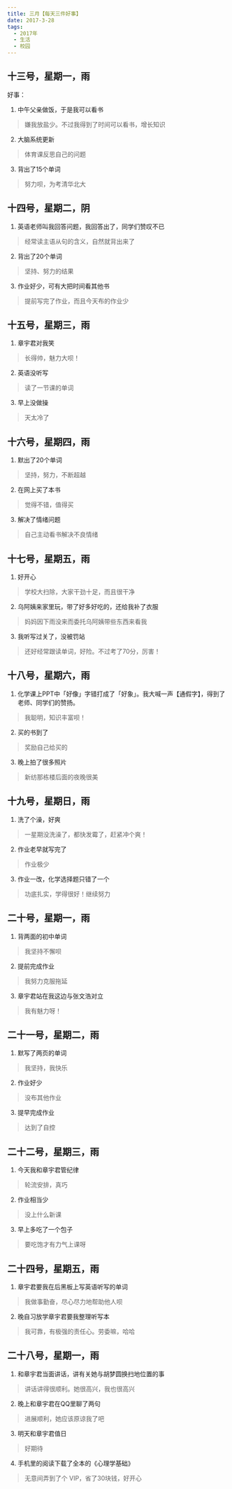 ```yaml
---
title: 三月【每天三件好事】
date: 2017-3-28
tags:
  - 2017年
  - 生活
  - 校园
---
```


## 十三号，星期一，雨

好事：

1. 中午父亲做饭，于是我可以看书

> 嫌我放盐少。不过我得到了时间可以看书，增长知识

2. 大脑系统更新

> 体育课反思自己的问题

3. 背出了15个单词

> 努力呗，为考清华北大

## 十四号，星期二，阴

1. 英语老师叫我回答问题，我回答出了，同学们赞叹不已

> 经常读主语从句的含义，自然就背出来了

2. 背出了20个单词

> 坚持、努力的结果

3. 作业好少，可有大把时间看其他书

> 提前写完了作业，而且今天布的作业少

## 十五号，星期三，雨

1. 章宇君对我笑

> 长得帅，魅力大呗！

2. 英语没听写

> 读了一节课的单词

3. 早上没做操

> 天太冷了

## 十六号，星期四，雨

1. 默出了20个单词

> 坚持，努力，不断超越

2. 在网上买了本书

> 觉得不错，值得买

3. 解决了情绪问题

> 自己主动看书解决不良情绪

## 十七号，星期五，雨

1. 好开心

> 学校大扫除，大家干劲十足，而且很干净

2. 乌阿姨来家里玩，带了好多好吃的，还给我补了衣服

> 妈妈因下雨没来而委托乌阿姨带些东西来看我

3. 我听写过关了，没被罚站

> 还好经常跟读单词，好险。不过考了70分，厉害！

## 十八号，星期六，雨

1. 化学课上PPT中「好像」字错打成了「好象」。我大喊一声【通假字】，得到了老师、同学们的赞扬。

> 我聪明，知识丰富呗！

2. 买的书到了

> 奖励自己给买的

3. 晚上拍了很多照片

> 新纺那栋楼后面的夜晚很美

## 十九号，星期日，雨

1. 洗了个澡，好爽

> 一星期没洗澡了，都快发霉了，赶紧冲个爽！

2. 作业老早就写完了

> 作业极少

3. 作业一改，化学选择题只错了一个

> 功底扎实，学得很好！继续努力

## 二十号，星期一，雨

1. 背两面的初中单词

> 我坚持不懈呗

2. 提前完成作业

> 我努力克服拖延

3. 章宇君站在我这边与张文浩对立

> 我有魅力呀！

## 二十一号，星期二，雨

1. 默写了两页的单词

> 我坚持，我快乐

2. 作业好少

> 没布其他作业

3. 提早完成作业

> 达到了自控

## 二十二号，星期三，雨

1. 今天我和章宇君管纪律

> 轮流安排，真巧

2. 作业相当少

> 没上什么新课

3. 早上多吃了一个包子

> 要吃饱才有力气上课呀

## 二十四号，星期五，雨

1. 章宇君要我在后黑板上写英语听写的单词

> 我做事勤奋，尽心尽力地帮助他人呗

2. 晚自习放学章宇君要我整理听写本

> 我可靠，有极强的责任心。劳委嘛，哈哈

## 二十八号，星期一，雨

1. 和章宇君当面讲话，讲有关她与胡梦圆换扫地位置的事

> 讲话讲得很顺利。她很高兴，我也很高兴

2. 晚上和章宇君在QQ里聊了两句

> 进展顺利，她应该原谅我了吧

3. 明天和章宇君值日

> 好期待

4. 手机里的阅读下载了全本的《心理学基础》

> 无意间弄到了个 VIP，省了30块钱，好开心
